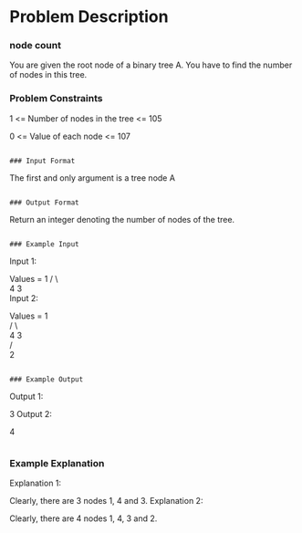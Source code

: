 # Problem Description

### node count

You are given the root node of a binary tree A. You have to find the number of nodes in this tree.

### Problem Constraints

1 <= Number of nodes in the tree <= 105

0 <= Value of each node <= 107

```

### Input Format

```

The first and only argument is a tree node A

```

### Output Format

```

Return an integer denoting the number of nodes of the tree.

```

### Example Input

```

Input 1:

Values = 1
/ \  
 4 3  
Input 2:

Values = 1  
 / \  
 4 3  
 /  
 2

```

### Example Output

```

Output 1:

3
Output 2:

4

```

```

### Example Explanation

Explanation 1:

Clearly, there are 3 nodes 1, 4 and 3.
Explanation 2:

Clearly, there are 4 nodes 1, 4, 3 and 2.

```

```
